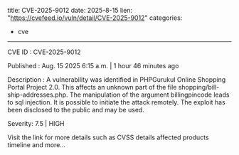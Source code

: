  
title: CVE-2025-9012
date: 2025-8-15
lien: "https://cvefeed.io/vuln/detail/CVE-2025-9012"
categories:
  - cve
---

CVE ID : CVE-2025-9012

Published :  Aug. 15
2025
6:15 a.m. | 1 hour
46 minutes ago

Description : A vulnerability was identified in PHPGurukul Online Shopping Portal Project 2.0. This affects an unknown part of the file shopping/bill-ship-addresses.php. The manipulation of the argument billingpincode leads to sql injection. It is possible to initiate the attack remotely. The exploit has been disclosed to the public and may be used.

Severity: 7.5 | HIGH

Visit the link for more details
such as CVSS details
affected products
timeline
and more...
